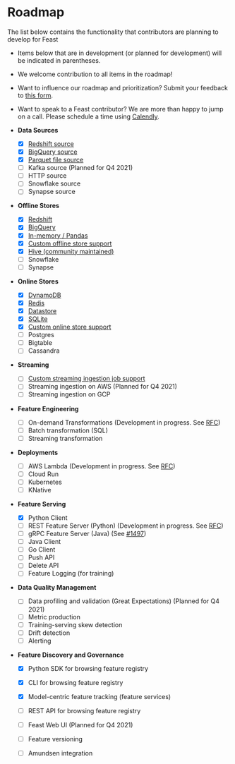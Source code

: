 # Roadmap

The list below contains the functionality that contributors are planning to develop for Feast

* Items below that are in development \(or planned for development\) will be indicated in parentheses. 
* We welcome contribution to all items in the roadmap!
* Want to influence our roadmap and prioritization? Submit your feedback to [this form](https://docs.google.com/forms/d/e/1FAIpQLSfa1nRQ0sKz-JEFnMMCi4Jseag_yDssO_3nV9qMfxfrkil-wA/viewform).
* Want to speak to a Feast contributor? We are more than happy to jump on a call. Please schedule a time using [Calendly](https://calendly.com/d/x2ry-g5bb/meet-with-feast-team).



* **Data Sources**
  * [x] [Redshift source](https://docs.feast.dev/reference/data-sources/redshift)
  * [x] [BigQuery source](https://docs.feast.dev/reference/data-sources/bigquery)
  * [x] [Parquet file source](https://docs.feast.dev/reference/data-sources/file)
  * [ ] Kafka source \(Planned for Q4 2021\)
  * [ ] HTTP source
  * [ ] Snowflake source
  * [ ] Synapse source 
* **Offline Stores**
  * [x] [Redshift](https://docs.feast.dev/reference/offline-stores/redshift)
  * [x] [BigQuery](https://docs.feast.dev/reference/offline-stores/bigquery)
  * [x] [In-memory / Pandas](https://docs.feast.dev/reference/offline-stores/file)
  * [x] [Custom offline store support](https://docs.feast.dev/how-to-guides/adding-a-new-offline-store)
  * [x] [Hive \(community maintained\)](https://github.com/baineng/feast-hive)
  * [ ] Snowflake 
  * [ ] Synapse 
* **Online Stores**
  * [x] [DynamoDB](https://docs.feast.dev/reference/online-stores/dynamodb)
  * [x] [Redis](https://docs.feast.dev/reference/online-stores/redis)
  * [x] [Datastore](https://docs.feast.dev/reference/online-stores/datastore)
  * [x] [SQLite](https://docs.feast.dev/reference/online-stores/sqlite)
  * [x] [Custom online store support](https://docs.feast.dev/how-to-guides/adding-support-for-a-new-online-store)
  * [ ] Postgres
  * [ ] Bigtable
  * [ ] Cassandra 
* **Streaming**
  * [ ] [Custom streaming ingestion job support](https://docs.feast.dev/how-to-guides/creating-a-custom-provider)
  * [ ] Streaming ingestion on AWS \(Planned for Q4 2021\)
  * [ ] Streaming ingestion on GCP 
* **Feature Engineering**
  * [ ] On-demand Transformations \(Development in progress. See [RFC](https://docs.google.com/document/d/1lgfIw0Drc65LpaxbUu49RCeJgMew547meSJttnUqz7c/edit#)\)
  * [ ] Batch transformation \(SQL\)
  * [ ] Streaming transformation 
* **Deployments**
  * [ ] AWS Lambda \(Development in progress. See [RFC](https://docs.google.com/document/d/1eZWKWzfBif66LDN32IajpaG-j82LSHCCOzY6R7Ax7MI/edit)\)
  * [ ] Cloud Run
  * [ ] Kubernetes
  * [ ] KNative 
* **Feature Serving**
  * [x] Python Client
  * [ ] REST Feature Server \(Python\) \(Development in progress. See [RFC](https://docs.google.com/document/d/1iXvFhAsJ5jgAhPOpTdB3j-Wj1S9x3Ev_Wr6ZpnLzER4/edit)\)   
  * [ ] gRPC Feature Server \(Java\) \(See [\#1497](https://github.com/feast-dev/feast/issues/1497)\)
  * [ ] Java Client
  * [ ] Go Client    
  * [ ] Push API
  * [ ] Delete API
  * [ ] Feature Logging \(for training\) 
* **Data Quality Management**
  * [ ] Data profiling and validation \(Great Expectations\) \(Planned for Q4 2021\)
  * [ ] Metric production
  * [ ] Training-serving skew detection
  * [ ] Drift detection
  * [ ] Alerting 
* **Feature Discovery and Governance**
  * [x] Python SDK for browsing feature registry
  * [x] CLI for browsing feature registry
  * [x] Model-centric feature tracking \(feature services\)
  * [ ] REST API for browsing feature registry
  * [ ] Feast Web UI \(Planned for Q4 2021\)
  * [ ] Feature versioning
  * [ ] Amundsen integration

